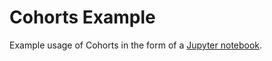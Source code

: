 # Cohorts Example
Example usage of Cohorts in the form of a [Jupyter notebook](https://github.com/hammerlab/cohorts-example/blob/master/Cohorts%20Example.ipynb).
